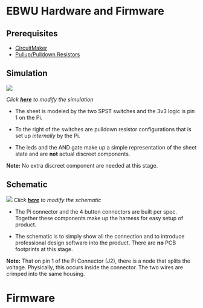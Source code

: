 # EBWU Hardware and Firmware

## Prerequisites
- [CircuitMaker](https://documentation.circuitmaker.com/display/CMAK/Exploring+CircuitMaker)
- [Pullup/Pulldown Resistors](https://youtu.be/Bqk6M_XdIC0)

## Simulation
![](https://i.gyazo.com/20176a50192b01a4889ca95adfe1943e.gif)

*Click **[here](http://everycircuit.com/circuit/6401615620997120)** to modify the simulation*


- The sheet is modeled by the two SPST switches and the 3v3 logic is pin 1 on the Pi.

- To the right of the switches are pulldown resistor configurations that is set up *internally* by the Pi.  
- The leds and the AND gate make up a simple representation of the sheet state and are **not** actual discreet components.  

**Note:**  No extra discreet component are needed at this stage.

## Schematic
![](https://i.gyazo.com/1bff751de9968f71f67f46dd702b3a3a.png)
*Click **[here](https://workspace.circuitmaker.com/Projects/Details/Joe-Narvaez/ebwu)** to modify the schematic*

- The Pi connector and the 4 button connectors are built per spec. Together these components make up the harness for easy setup of product.

- The schematic is to simply show all the connection and to introduce professional design software into the product. There are **no** PCB footprints at this stage.  

**Note:** That on pin 1 of the Pi Connector (J2), there is a node that splits the voltage. Physically, this occurs inside the connector. The two wires are crimped into the same housing.


# Firmware
